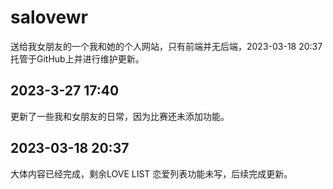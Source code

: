 # salovewr

送给我女朋友的一个我和她的个人网站，只有前端并无后端，2023-03-18 20:37 托管于GitHub上并进行维护更新。


## 2023-3-27 17:40
更新了一些我和女朋友的日常，因为比赛还未添加功能。

## 2023-03-18 20:37
大体内容已经完成，剩余LOVE LIST 恋爱列表功能未写，后续完成更新。
